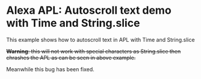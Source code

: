 # Alexa APL: Autoscroll text demo with Time and String.slice

This example shows how to autoscroll text in APL with Time and String.slice

~~**Warning**: this will not work with special characters as String.slice then chrashes the APL as can be seen in above example.~~

Meanwhile this bug has been fixed.
